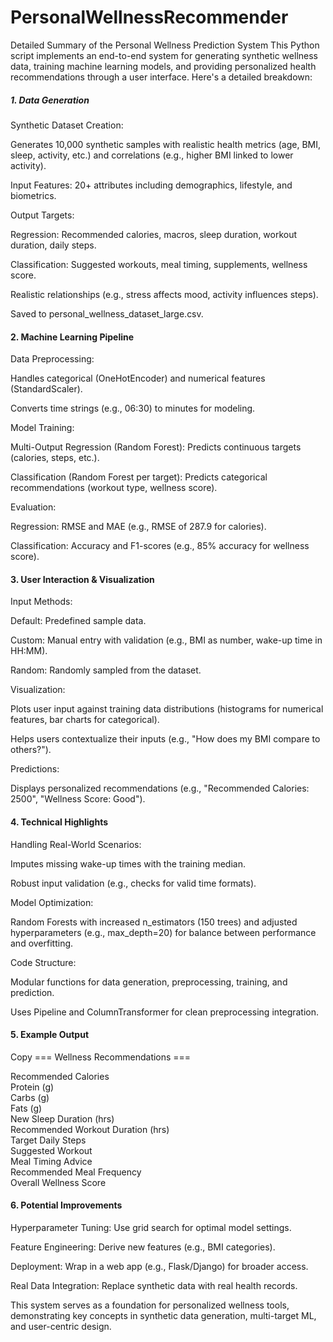 # PersonalWellnessRecommender

Detailed Summary of the Personal Wellness Prediction System
This Python script implements an end-to-end system for generating synthetic wellness data, training machine learning models, and providing personalized health recommendations through a user interface. Here's a detailed breakdown:



#####       1. Data Generation      ######
Synthetic Dataset Creation:

Generates 10,000 synthetic samples with realistic health metrics (age, BMI, sleep, activity, etc.) and correlations (e.g., higher BMI linked to lower activity).

Input Features: 20+ attributes including demographics, lifestyle, and biometrics.

Output Targets:

Regression: Recommended calories, macros, sleep duration, workout duration, daily steps.

Classification: Suggested workouts, meal timing, supplements, wellness score.

Realistic relationships (e.g., stress affects mood, activity influences steps).

Saved to personal_wellness_dataset_large.csv.



####       2. Machine Learning Pipeline      ######
Data Preprocessing:

Handles categorical (OneHotEncoder) and numerical features (StandardScaler).

Converts time strings (e.g., 06:30) to minutes for modeling.

Model Training:

Multi-Output Regression (Random Forest): Predicts continuous targets (calories, steps, etc.).

Classification (Random Forest per target): Predicts categorical recommendations (workout type, wellness score).

Evaluation:

Regression: RMSE and MAE (e.g., RMSE of 287.9 for calories).

Classification: Accuracy and F1-scores (e.g., 85% accuracy for wellness score).



####       3. User Interaction & Visualization      ######
Input Methods:

Default: Predefined sample data.

Custom: Manual entry with validation (e.g., BMI as number, wake-up time in HH:MM).

Random: Randomly sampled from the dataset.

Visualization:

Plots user input against training data distributions (histograms for numerical features, bar charts for categorical).

Helps users contextualize their inputs (e.g., "How does my BMI compare to others?").

Predictions:

Displays personalized recommendations (e.g., "Recommended Calories: 2500", "Wellness Score: Good").



####       4. Technical Highlights      ######
Handling Real-World Scenarios:

Imputes missing wake-up times with the training median.

Robust input validation (e.g., checks for valid time formats).

Model Optimization:

Random Forests with increased n_estimators (150 trees) and adjusted hyperparameters (e.g., max_depth=20) for balance between performance and overfitting.

Code Structure:

Modular functions for data generation, preprocessing, training, and prediction.

Uses Pipeline and ColumnTransformer for clean preprocessing integration.



####       5. Example Output      ######
Copy
=== Wellness Recommendations ===
                            
Recommended Calories                
Protein (g)                         
Carbs (g)                             
Fats (g)                                
New Sleep Duration (hrs)             
Recommended Workout Duration (hrs)     
Target Daily Steps                   
Suggested Workout            
Meal Timing Advice         
Recommended Meal Frequency    
Overall Wellness Score


####       6. Potential Improvements      ######
Hyperparameter Tuning: Use grid search for optimal model settings.

Feature Engineering: Derive new features (e.g., BMI categories).

Deployment: Wrap in a web app (e.g., Flask/Django) for broader access.

Real Data Integration: Replace synthetic data with real health records.

This system serves as a foundation for personalized wellness tools, demonstrating key concepts in synthetic data generation, multi-target ML, and user-centric design.
